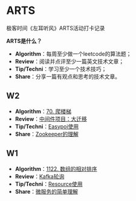 # ARTS
极客时间《左耳听风》ARTS活动打卡记录



**ARTS是什么？**

- **Algorithm**：每周至少做一个leetcode的算法题；
- **Review**：阅读并点评至少一篇英文技术文章；
- **Tip/Techni**：学习至少一个技术技巧；
- **Share**：分享一篇有观点和思考的技术文章。

## W2
- **Algorithm**：[70. 爬楼梯](https://github.com/hornsey/ARTS/blob/master/Algorithm/W2-Q70%E7%88%AC%E6%A5%BC%E6%A2%AF.md)
- **Review**：[中间件项目：大迁移](https://github.com/hornsey/ARTS/blob/master/Review/W2-Uber%E6%95%B0%E6%8D%AE%E5%BA%93%E5%A4%A7%E8%BF%81%E7%A7%BB.md)
- **Tip/Techni**：[Easypoi使用](https://github.com/hornsey/ARTS/blob/master/Tip/W2-Easypoi%E7%9A%84%E4%BD%BF%E7%94%A8.md)
- **Share**：[Zookeeper的理解](https://github.com/hornsey/ARTS/blob/master/Sharing/W2-zookeeper%E7%90%86%E8%A7%A3.md)


## W1
- **Algorithm**：[1122. 数组的相对排序](https://github.com/hornsey/ARTS/blob/master/Algorithm/W1-Q1122%E6%95%B0%E7%BB%84%E7%9A%84%E7%9B%B8%E5%AF%B9%E6%8E%92%E5%BA%8F.md)
- **Review**：[Kafka轮询](https://github.com/hornsey/ARTS/blob/master/Review/W1-kafka%E8%BD%AE%E8%AF%A2.md)
- **Tip/Techni**：[Resource使用](https://github.com/hornsey/ARTS/blob/master/Tip/W1-Resource%E4%BD%BF%E7%94%A8.md)
- **Share**：[微服务的简单理解](https://github.com/hornsey/ARTS/blob/master/Sharing/W1-%E5%BE%AE%E6%9C%8D%E5%8A%A1%E7%90%86%E8%A7%A3.md)



 
 

